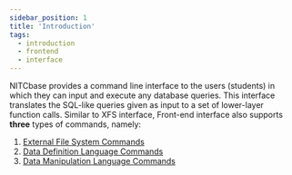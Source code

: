 ```yaml
---
sidebar_position: 1
title: 'Introduction'
tags:
  - introduction
  - frontend
  - interface
---
```

NITCbase provides a command line interface to the users (students) in which they can input and execute any database queries. This interface translates the SQL-like queries given as input to a set of lower-layer function calls.
Similar to XFS interface, Front-end interface also supports **three** types of commands, namely:

1. [External File System Commands](./script.md)
2. [Data Definition Language Commands ](./ddl.md)
3. [Data Manipulation Language Commands](./dml.md)